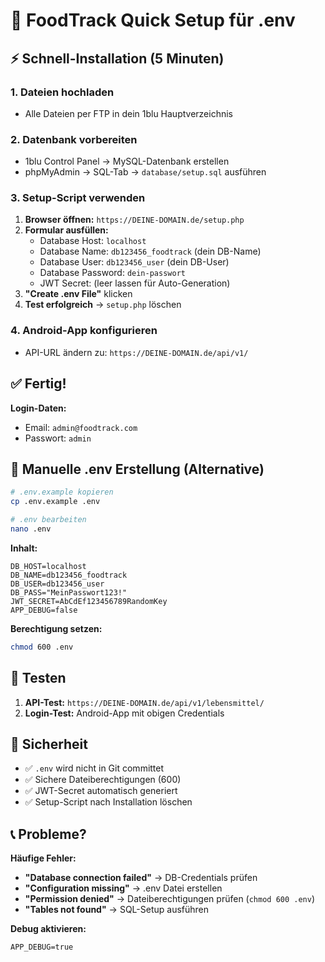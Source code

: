 # 🚀 FoodTrack Quick Setup für .env

## ⚡ Schnell-Installation (5 Minuten)

### **1. Dateien hochladen**
- Alle Dateien per FTP in dein 1blu Hauptverzeichnis

### **2. Datenbank vorbereiten**
- 1blu Control Panel → MySQL-Datenbank erstellen
- phpMyAdmin → SQL-Tab → `database/setup.sql` ausführen

### **3. Setup-Script verwenden**
1. **Browser öffnen:** `https://DEINE-DOMAIN.de/setup.php`
2. **Formular ausfüllen:**
   - Database Host: `localhost`
   - Database Name: `db123456_foodtrack` (dein DB-Name)
   - Database User: `db123456_user` (dein DB-User)
   - Database Password: `dein-passwort`
   - JWT Secret: (leer lassen für Auto-Generation)
3. **"Create .env File"** klicken
4. **Test erfolgreich** → `setup.php` löschen

### **4. Android-App konfigurieren**
- API-URL ändern zu: `https://DEINE-DOMAIN.de/api/v1/`

## ✅ Fertig!

**Login-Daten:**
- Email: `admin@foodtrack.com`
- Passwort: `admin`

## 🔧 Manuelle .env Erstellung (Alternative)

```bash
# .env.example kopieren
cp .env.example .env

# .env bearbeiten
nano .env
```

**Inhalt:**
```env
DB_HOST=localhost
DB_NAME=db123456_foodtrack
DB_USER=db123456_user
DB_PASS="MeinPasswort123!"
JWT_SECRET=AbCdEf123456789RandomKey
APP_DEBUG=false
```

**Berechtigung setzen:**
```bash
chmod 600 .env
```

## 🧪 Testen

1. **API-Test:** `https://DEINE-DOMAIN.de/api/v1/lebensmittel/`
2. **Login-Test:** Android-App mit obigen Credentials

## 🔐 Sicherheit

- ✅ `.env` wird nicht in Git committet
- ✅ Sichere Dateiberechtigungen (600)
- ✅ JWT-Secret automatisch generiert
- ✅ Setup-Script nach Installation löschen

## 📞 Probleme?

**Häufige Fehler:**
- **"Database connection failed"** → DB-Credentials prüfen
- **"Configuration missing"** → .env Datei erstellen
- **"Permission denied"** → Dateiberechtigungen prüfen (`chmod 600 .env`)
- **"Tables not found"** → SQL-Setup ausführen

**Debug aktivieren:**
```env
APP_DEBUG=true
```
